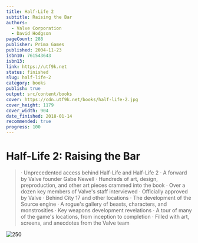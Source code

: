 ```yaml
---
title: Half-Life 2
subtitle: Raising the Bar
authors:
  - Valve Corporation
  - David Hodgson
pageCount: 288
publisher: Prima Games
published: 2004-11-23
isbn10: 761543643
isbn13: 
link: https://utf9k.net
status: finished
slug: half-life-2
category: books
publish: true
output: src/content/books
cover: https://cdn.utf9k.net/books/half-life-2.jpg
cover_height: 1179
cover_width: 904
date_finished: 2018-01-14
recommended: true
progress: 100
---
```

# Half-Life 2: Raising the Bar

> · Unprecedented access behind Half-Life and Half-Life 2
> · A forward by Valve founder Gabe Newell
> · Hundreds of art, design, preproduction, and other art pieces crammed into the book
> · Over a dozen key members of Valve's staff interviewed
> · Officially approved by Valve
> · Behind City 17 and other locations
> · The development of the Source engine
> · A rogue's gallery of beasts, characters, and monstrosities
> · Key weapons development revelations
> · A tour of many of the game's locations, from inception to completion
> · Filled with art, screens, and anecdotes from the Valve team

![250](https://cdn.utf9k.net/books/half-life-2.jpg)